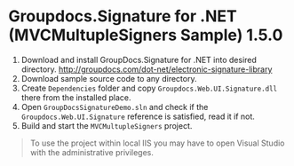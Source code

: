 Groupdocs.Signature for .NET (MVCMultupleSigners Sample) 1.5.0
==============================================================

1. Download and install GroupDocs.Signature for .NET into desired directory. http://groupdocs.com/dot-net/electronic-signature-library
2. Download sample source code to any directory.
3. Create `Dependencies` folder and copy `Groupdocs.Web.UI.Signature.dll` there from the installed place.
4. Open `GroupDocsSignatureDemo.sln` and check if the `Groupdocs.Web.UI.Signature` reference is satisfied, read it if not.
5. Build and start the `MVCMultupleSigners` project.

> To use the project within local IIS you may have to open Visual Studio with the administrative privileges.